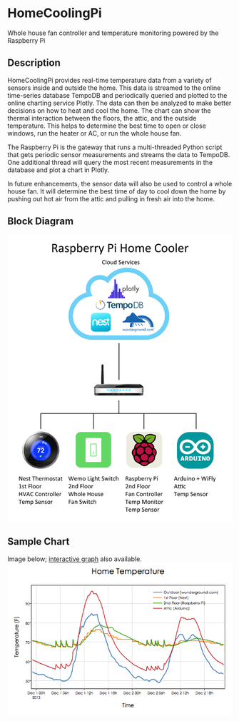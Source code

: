 HomeCoolingPi
=============

Whole house fan controller and temperature monitoring powered by the Raspberry Pi

Description
-----------
HomeCoolingPi provides real-time temperature data from a variety of sensors inside and outside the home. This data is streamed to the online time-series database TempoDB and periodically queried and plotted to the online charting service Plotly. The data can then be analyzed to make better decisions on how to heat and cool the home. The chart can show the thermal interaction between the floors, the attic, and the outside temperature. This helps to determine the best time to open or close windows, run the heater or AC, or run the whole house fan.

The Raspberry Pi is the gateway that runs a multi-threaded Python script that gets periodic sensor measurements and streams the data to TempoDB. One additional thread will query the most recent measurements in the database and plot a chart in Plotly.

In future enhancements, the sensor data will also be used to control a whole house fan. It will determine the best time of day to cool down the home by pushing out hot air from the attic and pulling in fresh air into the home.

Block Diagram
-------------
![Alt text](/block_diagram.png)

Sample Chart
------------

Image below; [interactive graph](https://plot.ly/~flann321/9/) also available. 
![Alt text](/chart.png)

